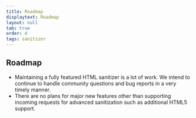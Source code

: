 ```yaml
---
title: Roadmap
displaytext: Roadmap
layout: null
tab: true
order: 4
tags: sanitizer
---
```


## Roadmap

- Maintaining a fully featured HTML sanitizer is a lot of work. We intend to continue to handle community questions and bug reports in a very timely manner.
- There are no plans for major new features other than supporting incoming requests for advanced sanitization such as additional HTML5 support.